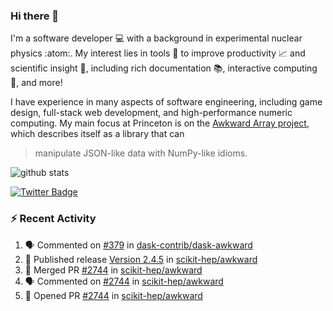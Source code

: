 ### Hi there 👋 

I'm a software developer 💻 with a background in experimental nuclear physics :atom:. My interest lies in tools :wrench: to improve productivity :chart_with_upwards_trend: and scientific insight :telescope:, including rich documentation 📚, interactive computing 🧮, and more! 

I have experience in many aspects of software engineering, including game design, full-stack web development, and high-performance numeric computing. My main focus at Princeton is on the [Awkward Array project](awkward-array.org/), which describes itself as a library that can 
> manipulate JSON-like data with NumPy-like idioms.

![github stats](https://github-readme-stats.vercel.app/api?username=agoose77&show_icons=true&hide_rank=true&hide_title=true&bg_color=30,e76445,904e95&text_color=efe3ec&icon_color=efe3ec)
<!--
**agoose77/agoose77** is a ✨ _special_ ✨ repository because its `README.md` (this file) appears on your GitHub profile.

Here are some ideas to get you started:

- 🔭 I’m currently working on ...
- 🌱 I’m currently learning ...
- 👯 I’m looking to collaborate on ...
- 🤔 I’m looking for help with ...
- 💬 Ask me about ...
- 📫 How to reach me: ...
- 😄 Pronouns: ...
- ⚡ Fun fact: ...
-->

[![Twitter Badge](https://img.shields.io/twitter/follow/agoose77?style=flat-square&logo=Twitter&logoColor=white&color=cornflowerblue)](https://twitter.com/agoose77)

### :zap: Recent Activity

<!--START_SECTION:activity-->
1. 🗣 Commented on [#379](https://github.com/dask-contrib/dask-awkward/pull/379#issuecomment-1751276344) in [dask-contrib/dask-awkward](https://github.com/dask-contrib/dask-awkward)
2. 🚀 Published release [Version 2.4.5](https://github.com/scikit-hep/awkward/releases/tag/v2.4.5) in [scikit-hep/awkward](https://github.com/scikit-hep/awkward)
3. 🎉 Merged PR [#2744](https://github.com/scikit-hep/awkward/pull/2744) in [scikit-hep/awkward](https://github.com/scikit-hep/awkward)
4. 🗣 Commented on [#2744](https://github.com/scikit-hep/awkward/pull/2744#issuecomment-1750870214) in [scikit-hep/awkward](https://github.com/scikit-hep/awkward)
5. 💪 Opened PR [#2744](https://github.com/scikit-hep/awkward/pull/2744) in [scikit-hep/awkward](https://github.com/scikit-hep/awkward)
<!--END_SECTION:activity-->
